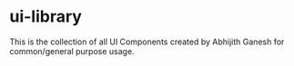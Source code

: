 # ui-library
This is the collection of all UI Components created by Abhijith Ganesh for common/general purpose usage.
